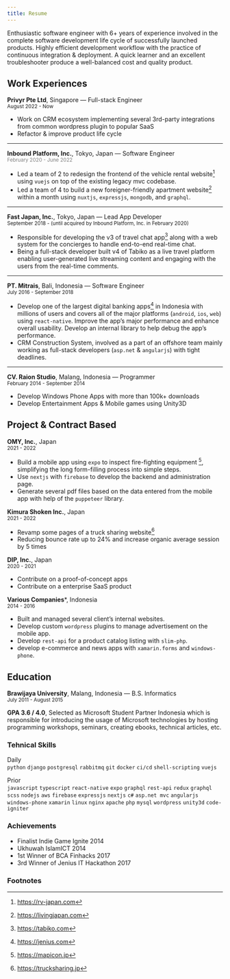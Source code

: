 ```yaml
---
title: Resume
---
```


Enthusiastic software engineer with 6+ years of experience involved in the complete software development life cycle of successfully launched products. Highly efficient development workflow with the practice of continuous integration & deployment. A quick learner and an excellent troubleshooter produce a well-balanced cost and quality product. 

## Work Experiences

**Privyr Pte Ltd**, Singapore — Full-stack Engineer<br/><small>August 2022 - Now</small>
- Work on CRM ecosystem implementing several 3rd-party integrations from common wordpress plugin to popular SaaS
- Refactor & improve product life cycle

----

**Inbound Platform, Inc.**, Tokyo, Japan — Software Engineer<br/><small style="color: gray">February 2020 - June 2022</small>

- Led a team of 2 to redesign the frontend of the vehicle rental website[^1] using `vuejs` on top of the existing legacy mvc codebase. 
- Led a team of 4 to build a new foreigner-friendly apartment website[^2] within a month using `nuxtjs`, `expressjs`, `mongodb`, and `graphql`. 

----

**Fast Japan, Inc.**, Tokyo, Japan — Lead App Developer<br/><small>September 2018 - (until acquired by Inbound Platform, Inc. in February 2020)</small>

- Responsible for developing the v3 of travel chat app[^3] along with a web system for the concierges to handle end-to-end real-time chat.
- Being a full-stack developer built v4 of Tabiko as a live travel platform enabling user-generated live streaming content and engaging with the users from the real-time comments.

----

**PT. Mitrais**, Bali, Indonesia — Software Engineer<br/><small>July 2016 - September 2018</small>

- Develop one of the largest digital banking apps[^4] in Indonesia with millions of users and covers all of the major platforms (`android`, `ios`, `web`) using `react-native`. Improve the app’s major performance and enhance overall usability. Develop an internal library to help debug the app’s performance. 
- CRM Construction System, involved as a part of an offshore team mainly working as full-stack developers (`asp.net` & `angularjs`) with tight deadlines. 

----

**CV. Raion Studio**, Malang, Indonesia — Programmer<br/><small>February 2014 - September 2014</small>

- Develop Windows Phone Apps with more than 100k+ downloads
- Develop Entertainment Apps & Mobile games using Unity3D

## Project & Contract Based

**OMY, Inc.**, Japan<br/><small>2021 - 2022</small>

- Build a mobile app using `expo` to inspect fire-fighting equipment [^5], simplifying the long form-filling process into simple steps.
- Use `nextjs` with `firebase` to develop the backend and administration page.
- Generate several pdf files based on the data entered from the mobile app with help of the `puppeteer` library.

**Kimura Shoken Inc.**, Japan<br/><small>2021 - 2022</small>

- Revamp some pages of a truck sharing website[^6]
- Reducing bounce rate up to 24% and increase organic average session by 5 times

**DIP, Inc.**, Japan<br/><small>2020 - 2021</small>

- Contribute on a proof-of-concept apps
- Contribute on a enterprise SaaS product

**Various Companies***, Indonesia<br/><small>2014 - 2016</small>

- Built and managed several client’s internal websites.
- Develop custom `wordpress` plugins to manage advertisement on the mobile app.
- Develop `rest-api` for a product catalog listing with `slim-php`.
- develop e-commerce and news apps with `xamarin.forms` and `windows-phone`.

## Education

**Brawijaya University**, Malang, Indonesia — B.S. Informatics<br/><small>July 2011 - August 2015</small>

**GPA 3.6 / 4.0**, Selected as Microsoft Student Partner Indonesia which is responsible for introducing the usage of Microsoft technologies by hosting programming workshops, seminars, creating ebooks, technical articles, etc.

### Tehnical Skills

Daily<br/>`python` `django` `postgresql` `rabbitmq` `git` `docker` `ci/cd` `shell-scripting` `vuejs`

Prior<br/>`javascript` `typescript` `react-native` `expo` `graphql` `rest-api` `redux` `graphql` `scss` `nodejs` `aws` `firebase` `expressjs` `nextjs` `c#` `asp.net mvc` `angularjs` `windows-phone` `xamarin` `linux` `nginx` `apache` `php` `mysql` `wordpress` `unity3d` `code-igniter`

### Achievements
- Finalist Indie Game Ignite 2014
- Ukhuwah IslamICT 2014
- 1st Winner of BCA Finhacks 2017
- 3rd Winner of Jenius IT Hackathon 2017

### Footnotes
[^1]: https://rv-japan.com
[^2]: https://livingjapan.com
[^3]: https://tabiko.com
[^4]: https://jenius.com
[^5]: https://mapicon.jp
[^6]: https://trucksharing.jp
